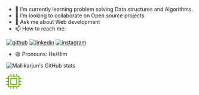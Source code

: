 

<!--
**Mallikarjunople/Mallikarjunople** is a ✨ _special_ ✨ repository because its `README.md` (this file) appears on your GitHub profile.
-->

- 🌱 I’m currently learning problem solving Data structures and Algorithms.
- 👯 I’m looking to collaborate on Open source projects
- 💬 Ask me about Web development
- 📫 How to reach me:  

[<img src='https://cdn.jsdelivr.net/npm/simple-icons@3.0.1/icons/github.svg' alt='github' height='40'>](https://github.com/Mallikarjunople)
[<img src='https://cdn.jsdelivr.net/npm/simple-icons@3.0.1/icons/linkedin.svg' alt='linkedin' height='40'>](https://www.linkedin.com/in/mallikarjunople/)
[<img src='https://cdn.jsdelivr.net/npm/simple-icons@3.0.1/icons/instagram.svg' alt='instagram' height='40'>](https://www.instagram.com/the_batsssy/)  

- 😄 Pronouns: He/Him

![Mallikarjun's GitHub stats](https://github-readme-stats.vercel.app/api?username=Mallikarjunople&show_icons=true&theme=gotham)

<a href='https://docs.github.com/en/developers'><img src='https://raw.githubusercontent.com/acervenky/animated-github-badges/master/assets/devbadge.gif' width='40' height='40'></a> 
